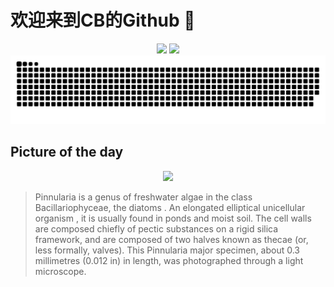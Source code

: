 
# 欢迎来到CB的Github 👋

<div align="center">
  <img height="137px" src="https://github-readme-stats.vercel.app/api?username=SuperCB&show_icons=true&theme=radical" />
  <img height="137px" src="https://github-readme-stats.vercel.app/api/top-langs/?username=SuperCB&hide_title=true&hide_border=true&layout=compact&langs_count=6&text_color=000&icon_color=fff" />
</div>


<div align="center">
    <img src="./contribution-snake/github-contribution-grid-snake.svg" />
</div>



## Picture of the day
<div align="center">
  <img width=400px src="https://upload.wikimedia.org/wikipedia/commons/thumb/7/76/Pinnularia_major.jpg/525px-Pinnularia_major.jpg" />
</div>

>Pinnularia  is a genus of freshwater  algae  in the class Bacillariophyceae, the  diatoms . An elongated elliptical  unicellular organism , it is usually found in ponds and moist soil. The  cell walls  are composed chiefly of  pectic  substances on a rigid  silica  framework, and are composed of two halves known as  thecae  (or, less formally, valves). This  Pinnularia major  specimen, about 0.3 millimetres (0.012 in) in length, was photographed through a light microscope.


